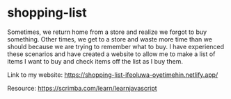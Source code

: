 # shopping-list
Sometimes, we return home from a store and realize we forgot to buy something. Other times, we get to a store and waste more time than we should because we are trying to remember what to buy. I have experienced these scenarios and have created a website to allow me to make a list of items I want to buy and check items off the list as I buy them.

Link to my website: https://shopping-list-ifeoluwa-oyetimehin.netlify.app/

Resource: https://scrimba.com/learn/learnjavascript
